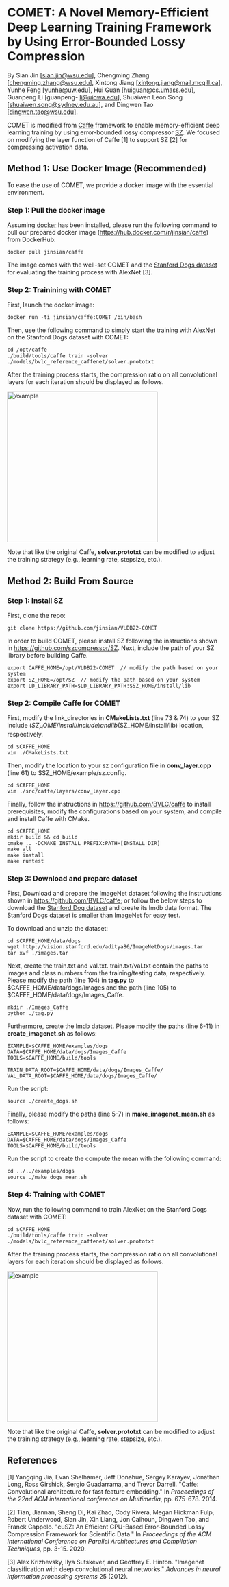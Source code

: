 # COMET: A Novel Memory-Efficient Deep Learning Training Framework by Using Error-Bounded Lossy Compression

By Sian Jin [sian.jin@wsu.edu], Chengming Zhang [chengming.zhang@wsu.edu], Xintong Jiang [xintong.jiang@mail.mcgill.ca], Yunhe Feng [yunhe@uw.edu], Hui Guan [huiguan@cs.umass.edu], Guanpeng Li [guanpeng- li@uiowa.edu], Shuaiwen Leon Song [shuaiwen.song@sydney.edu.au], and Dingwen Tao [dingwen.tao@wsu.edu].

COMET is modified from [Caffe](https://github.com/BVLC/caffe) framework to enable memory-efficient deep learning training by using error-bounded lossy compressor [SZ](https://github.com/szcompressor/SZ). We focused on modifying the layer function of Caffe [1] to support SZ [2] for compressing activation data.

## Method 1: Use Docker Image (Recommended)

To ease the use of COMET, we provide a docker image with the essential environment.

### Step 1: Pull the docker image

Assuming [docker](https://docs.docker.com/get-docker/) has been installed, please run the following command to pull our prepared docker image (https://hub.docker.com/r/jinsian/caffe) from DockerHub:
```
docker pull jinsian/caffe
```
The image comes with the well-set COMET and the [Stanford Dogs dataset](http://vision.stanford.edu/aditya86/ImageNetDogs/) for evaluating the training process with AlexNet [3].

### Step 2: Trainining with COMET

First, launch the docker image:

```
docker run -ti jinsian/caffe:COMET /bin/bash
```

Then, use the following command to simply start the training with AlexNet on the Stanford Dogs dataset with COMET:

```
cd /opt/caffe
./build/tools/caffe train -solver ./models/bvlc_reference_caffenet/solver.prototxt
```

After the training process starts, the compression ratio on all convolutional layers for each iteration should be displayed as follows.

<img width="352" alt="example" src="https://user-images.githubusercontent.com/50967682/156245957-1e22380b-802c-48e8-9ead-c73c6fbe026b.png">

Note that like the original Caffe, **solver.prototxt** can be modified to adjust the training strategy (e.g., learning rate, stepsize, etc.). 

## Method 2: Build From Source

### Step 1: Install SZ

First, clone the repo:

```
git clone https://github.com/jinsian/VLDB22-COMET
```

In order to build COMET, please install SZ following the instructions shown in https://github.com/szcompressor/SZ.
Next, include the path of your SZ library before building Caffe.

```
export CAFFE_HOME=/opt/VLDB22-COMET  // modify the path based on your system
export SZ_HOME=/opt/SZ  // modify the path based on your system
export LD_LIBRARY_PATH=$LD_LIBRARY_PATH:$SZ_HOME/install/lib
```

### Step 2: Compile Caffe for COMET

First, modify the link_directories in **CMakeLists.txt** (line 73 & 74) to your SZ include ($SZ_HOME/install/include) and lib ($SZ_HOME/install/lib) location, respectively.

```
cd $CAFFE_HOME
vim ./CMakeLists.txt
```

Then, modify the location to your sz configuration file in **conv_layer.cpp** (line 61) to $SZ_HOME/example/sz.config.

```
cd $CAFFE_HOME
vim ./src/caffe/layers/conv_layer.cpp
```

Finally, follow the instructions in https://github.com/BVLC/caffe to install prerequisites, modify the configurations based on your system, and compile and install Caffe with CMake.

```
cd $CAFFE_HOME
mkdir build && cd build
cmake .. -DCMAKE_INSTALL_PREFIX:PATH=[INSTALL_DIR]
make all
make install
make runtest
```

### Step 3: Download and prepare dataset

First, Download and prepare the ImageNet dataset following the instructions shown in https://github.com/BVLC/caffe; or follow the below steps to download the [Stanford Dog dataset](http://vision.stanford.edu/aditya86/ImageNetDogs/main.html) and create its lmdb data format. The Stanford Dogs dataset is smaller than ImageNet for easy test. 

To download and unzip the dataset:

```
cd $CAFFE_HOME/data/dogs
wget http://vision.stanford.edu/aditya86/ImageNetDogs/images.tar
tar xvf ./images.tar
```

Next, create the train.txt and val.txt. train.txt/val.txt contain the paths to images and class numbers from the training/testing data, respectively. Please modify the path (line 104) in **tag.py** to $CAFFE_HOME/data/dogs/Images and the path (line 105) to $CAFFE_HOME/data/dogs/Images_Caffe.

```
mkdir ./Images_Caffe
python ./tag.py 
```

Furthermore, create the lmdb dataset. Please modify the paths (line 6-11) in **create_imagenet.sh** as follows:

```
EXAMPLE=$CAFFE_HOME/examples/dogs
DATA=$CAFFE_HOME/data/dogs/Images_Caffe
TOOLS=$CAFFE_HOME/build/tools

TRAIN_DATA_ROOT=$CAFFE_HOME/data/dogs/Images_Caffe/
VAL_DATA_ROOT=$CAFFE_HOME/data/dogs/Images_Caffe/
```

Run the script:

```
source ./create_dogs.sh
```

Finally, please modify the paths (line 5-7) in **make_imagenet_mean.sh** as follows:

```
EXAMPLE=$CAFFE_HOME/examples/dogs
DATA=$CAFFE_HOME/data/dogs/Images_Caffe
TOOLS=$CAFFE_HOME/build/tools
```

Run the script to create the compute the mean with the following command:

```
cd ../../examples/dogs
source ./make_dogs_mean.sh
```

### Step 4: Training with COMET

Now, run the following command to train AlexNet on the Stanford Dogs dataset with COMET:

```
cd $CAFFE_HOME
./build/tools/caffe train -solver ./models/bvlc_reference_caffenet/solver.prototxt
```

After the training process starts, the compression ratio on all convolutional layers for each iteration should be displayed as follows.

<img width="352" alt="example" src="https://user-images.githubusercontent.com/50967682/156245957-1e22380b-802c-48e8-9ead-c73c6fbe026b.png">

Note that like the original Caffe, **solver.prototxt** can be modified to adjust the training strategy (e.g., learning rate, stepsize, etc.). 

## References
[1] Yangqing Jia, Evan Shelhamer, Jeff Donahue, Sergey Karayev, Jonathan Long, Ross Girshick, Sergio Guadarrama, and Trevor Darrell. "Caffe: Convolutional architecture for fast feature embedding." In *Proceedings of the 22nd ACM international conference on Multimedia*, pp. 675-678. 2014.

[2] Tian, Jiannan, Sheng Di, Kai Zhao, Cody Rivera, Megan Hickman Fulp, Robert Underwood, Sian Jin, Xin Liang, Jon Calhoun, Dingwen Tao, and Franck Cappelo. "cuSZ: An Efficient GPU-Based Error-Bounded Lossy Compression Framework for Scientific Data." In *Proceedings of the ACM International Conference on Parallel Architectures and Compilation Techniques*, pp. 3-15. 2020.

[3] Alex Krizhevsky, Ilya Sutskever, and Geoffrey E. Hinton. "Imagenet classification with deep convolutional neural networks." *Advances in neural information processing systems* 25 (2012).
